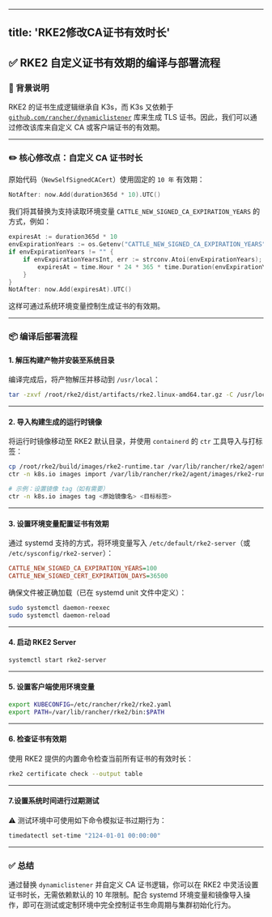 
---
title: 'RKE2修改CA证书有效时长'
---

## ✅ RKE2 自定义证书有效期的编译与部署流程

### 🧠 背景说明

RKE2 的证书生成逻辑继承自 K3s，而 K3s 又依赖于 [`github.com/rancher/dynamiclistener`](https://github.com/rancher/dynamiclistener) 库来生成 TLS 证书。因此，我们可以通过修改该库来自定义 CA 或客户端证书的有效期。

---

### ✏️ 核心修改点：自定义 CA 证书时长

原始代码（`NewSelfSignedCACert`）使用固定的 `10 年` 有效期：

```go
NotAfter: now.Add(duration365d * 10).UTC()
```

我们将其替换为支持读取环境变量 `CATTLE_NEW_SIGNED_CA_EXPIRATION_YEARS` 的方式，例如：

```go
expiresAt := duration365d * 10
envExpirationYears := os.Getenv("CATTLE_NEW_SIGNED_CA_EXPIRATION_YEARS")
if envExpirationYears != "" {
    if envExpirationYearsInt, err := strconv.Atoi(envExpirationYears); err == nil {
        expiresAt = time.Hour * 24 * 365 * time.Duration(envExpirationYearsInt)
    }
}
NotAfter: now.Add(expiresAt).UTC()
```

这样可通过系统环境变量控制生成证书的有效期。

---

### 📦 编译后部署流程

#### 1. 解压构建产物并安装至系统目录

编译完成后，将产物解压并移动到 `/usr/local`：

```bash
tar -zxvf /root/rke2/dist/artifacts/rke2.linux-amd64.tar.gz -C /usr/local
```

---

#### 2. 导入构建生成的运行时镜像

将运行时镜像移动至 RKE2 默认目录，并使用 `containerd` 的 `ctr` 工具导入与打标签：

```bash
cp /root/rke2/build/images/rke2-runtime.tar /var/lib/rancher/rke2/agent/images/
ctr -n k8s.io images import /var/lib/rancher/rke2/agent/images/rke2-runtime.tar

# 示例：设置镜像 tag（如有需要）
ctr -n k8s.io images tag <原始镜像名> <目标标签>
```

---

#### 3. 设置环境变量配置证书有效期

通过 systemd 支持的方式，将环境变量写入 `/etc/default/rke2-server`（或 `/etc/sysconfig/rke2-server`）：

```ini
CATTLE_NEW_SIGNED_CA_EXPIRATION_YEARS=100
CATTLE_NEW_SIGNED_CERT_EXPIRATION_DAYS=36500
```

确保文件被正确加载（已在 systemd unit 文件中定义）：

```bash
sudo systemctl daemon-reexec
sudo systemctl daemon-reload
```

---

#### 4. 启动 RKE2 Server

```bash
systemctl start rke2-server
```

---

#### 5. 设置客户端使用环境变量

```bash
export KUBECONFIG=/etc/rancher/rke2/rke2.yaml
export PATH=/var/lib/rancher/rke2/bin:$PATH
```

---

#### 6. 检查证书有效期

使用 RKE2 提供的内置命令检查当前所有证书的有效时长：

```bash
rke2 certificate check --output table
```




---

#### 7.设置系统时间进行过期测试

⚠️ 测试环境中可使用如下命令模拟证书过期行为：

```bash
timedatectl set-time "2124-01-01 00:00:00"
```

---

### ✅ 总结

通过替换 `dynamiclistener` 并自定义 CA 证书逻辑，你可以在 RKE2 中灵活设置证书时长，无需依赖默认的 10 年限制。配合 systemd 环境变量和镜像导入操作，即可在测试或定制环境中完全控制证书生命周期与集群初始化行为。